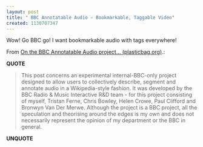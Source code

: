 ```yaml
---
layout: post
title: " BBC Annotatable Audio - Bookmarkable, Taggable Video"
created: 1130707347
---
```

<p>Wow! Go BBC go! I want bookmarkable audio with tags everywhere!
</p><p>From <a href="http://www.plasticbag.org/archives/2005/10/on_the_bbc_annotatable_audio_project.shtml">On the BBC Annotatable Audio project... (plasticbag.org)</a>.:</p>
<p><b>QUOTE</b></p><blockquote><p>This post concerns an experimental internal-BBC-only project designed to allow users to collectively describe, segment and annotate audio in a Wikipedia-style fashion. It was developed by the BBC Radio & Music Interactive R&D team - for this project consisting of myself, Tristan Ferne, Chris Bowley, Helen Crowe, Paul Clifford and Bronwyn Van Der Merwe. Although the project is a BBC project, all the speculation and theorising around the edges is my own and does not necessarily represent the opinion of my department or the BBC in general.</p></blockquote><p><b>UNQUOTE</b></p>




